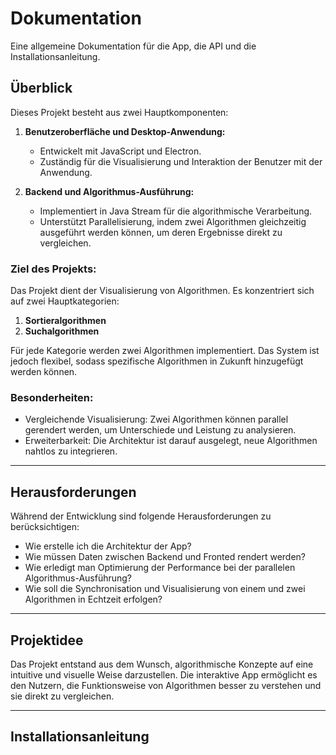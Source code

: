 # Dokumentation

Eine allgemeine Dokumentation für die App, die API und die Installationsanleitung.

## **Überblick**

Dieses Projekt besteht aus zwei Hauptkomponenten:  
1. **Benutzeroberfläche und Desktop-Anwendung:**  
   - Entwickelt mit JavaScript und Electron.
   - Zuständig für die Visualisierung und Interaktion der Benutzer mit der Anwendung.

2. **Backend und Algorithmus-Ausführung:**  
   - Implementiert in Java Stream für die algorithmische Verarbeitung.
   - Unterstützt Parallelisierung, indem zwei Algorithmen gleichzeitig ausgeführt werden können, um deren Ergebnisse direkt zu vergleichen.

### Ziel des Projekts:  
Das Projekt dient der Visualisierung von Algorithmen. Es konzentriert sich auf zwei Hauptkategorien:  
1. **Sortieralgorithmen**  
2. **Suchalgorithmen**  

Für jede Kategorie werden zwei Algorithmen implementiert. Das System ist jedoch flexibel, sodass spezifische Algorithmen in Zukunft hinzugefügt werden können.  

### Besonderheiten:  
- Vergleichende Visualisierung: Zwei Algorithmen können parallel gerendert werden, um Unterschiede und Leistung zu analysieren.
- Erweiterbarkeit: Die Architektur ist darauf ausgelegt, neue Algorithmen nahtlos zu integrieren.

---

## **Herausforderungen**

Während der Entwicklung sind folgende Herausforderungen zu berücksichtigen:  
- Wie erstelle ich die Architektur der App?
- Wie müssen Daten zwischen Backend und Fronted rendert werden?
- Wie erledigt man Optimierung der Performance bei der parallelen Algorithmus-Ausführung?  
- Wie soll die Synchronisation und Visualisierung von einem und zwei Algorithmen in Echtzeit erfolgen? 

---

## **Projektidee**

Das Projekt entstand aus dem Wunsch, algorithmische Konzepte auf eine intuitive und visuelle Weise darzustellen. 
Die interaktive App ermöglicht es den Nutzern, die Funktionsweise von Algorithmen besser zu verstehen und sie direkt zu vergleichen.

---

## **Installationsanleitung**

